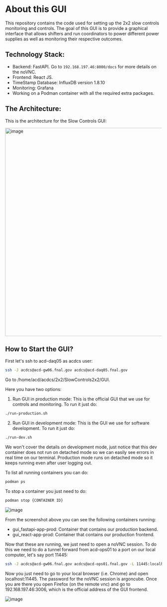 # About this GUI
This repository contains the code used for setting up the 2x2 slow controls monitoring and controls. The goal of this GUI is to provide a graphical interface that allows shifters and run coordinators to power different power supplies as well as monitoring their respective outcomes.

## Technology Stack:

- Backend: FastAPI. Go to `192.168.197.46:8000/docs` for more details on the noVNC.
- Frontend: React JS.
- TimeStamp Database: InfluxDB version 1.8.10
- Monitoring: Grafana
- Working on a Podman container with all the required extra packages.

## The Architecture:

This is the architecture for the Slow Controls GUI:

<img width="668" alt="image" src="https://github.com/DUNE/2x2_Slow_Controls/assets/34606228/ed7319db-f185-44a1-8e65-71a036a768d8">

## How to Start the GUI?
First let's ssh to acd-daq05 as acdcs user:

```bash
ssh -J acdcs@acd-gw06.fnal.gov acdcs@acd-daq05.fnal.gov
```
Go to /home/acd/acdcs/2x2/SlowControls2x2/GUI.

Here you have two options:

1. Run GUI in production mode: This is the official GUI that we use for controls and monitoring. To run it just do:

```bash
./run-production.sh
```   
2. Run GUI in development mode: This is the GUI we use for software development. To run it just do:
```bash
./run-dev.sh
```

We won't cover the details on development mode, just notice that this dev container does not run on detached mode so we can easily see errors in real time on our terminal. Production mode runs on detached mode so it keeps running even after user logging out.

To list all running containers you can do:

```bash
podman ps
```

To stop a container you just need to do:

```bash
podman stop {CONTAINER ID}
```

![image](https://github.com/DUNE/2x2_Slow_Controls/assets/34606228/67161b77-7e86-4f93-b030-04d19161daea)

From the screenshot above you can see the following containers running:

- gui_fastapi-app-prod: Container that contains our production backend.
- gui_react-app-prod: Container that contains our production frontend.

Now that these are running, we just need to open a noVNC session. To do this we need to do a tunnel forward from acd-ops01 to a port on our local computer, let's say port 11445:

```bash
ssh -J acdcs@acd-gw06.fnal.gov acdcs@acd-ops01.fnal.gov -L 11445:localhost:443
```

Now you just need to go to your local browser (i.e. Chrome) and open localhost:11445. The password for the noVNC session is argoncube. Once you are there you open Firefox (on the remote vnc) and go to 192.168.197.46:3006, which is the official address of the GUI frontend.

![image](https://github.com/DUNE/2x2_Slow_Controls/assets/34606228/71b02bae-99d2-48f9-aad6-66f4051c9a88)


